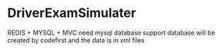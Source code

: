 # DriverExamSimulater
REDIS  + MYSQL + MVC 
need mysql database support
database will be created by codefirst
and the data is in xml files
